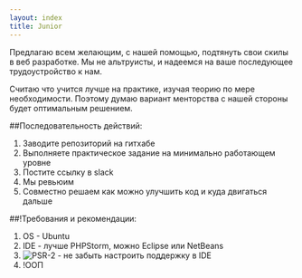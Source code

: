 ```yaml
---
layout: index
title: Junior
---
```


Предлагаю всем желающим, с нашей помощью, подтянуть свои скилы в веб разработке.
Мы не альтруисты, и надеемся на ваше последующее трудоустройство к нам.

Считаю что учится лучше на практике, изучая теорию по мере необходимости.
Поэтому думаю вариант менторства с нашей стороны будет оптимальным решением.

##Последовательность действий:

1. Заводите репозиторий на гитхабе
2. Выполняете практическое задание на минимально работающем уровне
3. Постите ссылку в slack
4. Мы ревьюим
5. Совместно решаем как можно улучшить код и куда двигаться дальше


##!Требования и рекомендации:

1. OS - Ubuntu
2. IDE - лучше PHPStorm, можно Eclipse или NetBeans
3. ![PSR-2](http://www.php-fig.org/psr/psr-2/) - не забыть настроить поддержку в IDE
4. !ООП
